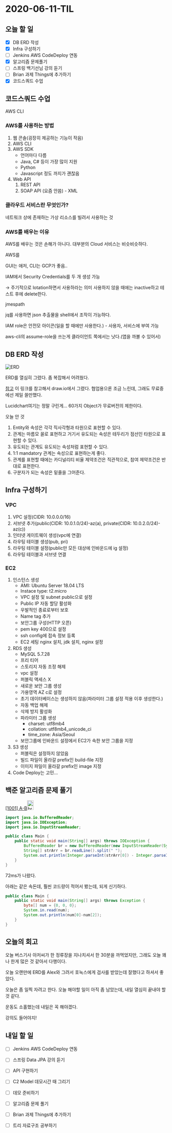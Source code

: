 # 2020-06-11-TIL

## 오늘 할 일

- [x] DB ERD 작성
- [x] Infra 구성하기
- [ ] Jenkins AWS CodeDeploy 연동
- [x] 알고리즘 문제풀기
- [ ] 스프링 백기선님 강의 듣기
- [ ] Brian 과제 Things에 추가하기
- [x] 코드스쿼드 수업

## 코드스쿼드 수업

AWS CLI

### AWS를 사용하는 방법

1. 웹 콘솔(굉장히 제공하는 기능이 작음)
2. AWS CLI
3. AWS SDK
   - 언어마다 다름
   - Java, C# 등이 가장 많이 지원
   - Python
   - Javascript 정도 까지가 괜찮음
4. Web API
   1. REST API
   2. SOAP API (요즘 안씀) - XML

### 클라우드 서비스란 무엇인가?

네트워크 상에 존재하는 가상 리소스를 빌려서 사용하는 것

### AWS를 배우는 이유

AWS를 배우는 것은 손해가 아니다. 대부분의 Cloud 서비스는 비슷비슷하다.

AWS를 

GUI는 애저, CLI는 GCP가 좋음..

IAM에서 Security Credentials를 두 개 생성 가능

→ 주기적으로 lotation하면서 사용하라는 의미 사용하지 않을 때에는 inactive하고 테스트 후에 delete한다.

jmespath

jq를 사용하면 json 추출물을 shell에서 조작이 가능하다.

IAM role은 안전모 아이콘(일을 할 때에만 사용한다.) - 사용자, 서비스에 부여 가능

aws-cli의 assume-role을 쓰는게 클라이언트 쪽에서는 낫다.(앱을 까볼 수 있어서)

## DB ERD 작성

![ERD](https://i.imgur.com/3T0TLGX.png)

ERD를 열심히 그렸다. 좀 복잡해서 어려웠다.

[참고](https://victorydntmd.tistory.com/126) 이 링크를 참고해서 draw.io에서 그렸다. 협업용으론 조금 느린데, 그래도 무료중에선 제일 쓸만했다.

Lucidchart여기는 정말 구린게... 60가지 Object가 무료버전의 제한이다.

오늘 안 것

1. Entity와 속성은 각각 직사각형과 타원으로 표현할 수 있다.
2. 관계는 마름모 꼴로 표현하고 거기서 유도되는 속성은 테두리가 점선인 타원으로 표현할 수 있다.
3. 유도되는 관계도 유도되는 속성처럼 표현할 수 있다.
4. 1:1 mandatory 관계는 속성으로 표현하는게 좋다.
5. 관계를 표현할 때에는 카디널리티 비율 제약조건은 직관적으로, 참여 제약조건은 반대로 표현한다.
6. 구분자가 되는 속성은 밑줄을 그어준다.

## Infra 구성하기

### VPC

1. VPC 설정(CIDR: 10.0.0.0/16)
2. 서브넷 추가(public(CIDR: 10.0.1.0/24)-az(a), private(CIDR: 10.0.2.0/24)-az(c))
3. 인터넷 게이트웨이 생성(vpc에 연결)
4. 라우팅 테이블 생성(pub, pri)
5. 라우팅 테이블 설정(public만 모든 대상에 인바운드에 ig 설정)
6. 라우팅 테이블과 서브넷 연결

### EC2

1. 인스턴스 생성
   - AMI: Ubuntu Server 18.04 LTS
   - Instace type: t2.micro
   - VPC 설정 및 subnet public으로 설정
   - Public IP 자동 할당 활성화
   - 우발적인 종료로부터 보호
   - Name tag 추가
   - 보안그룹 구성(HTTP 오픈)
   - pem key 400으로 설정
   - ssh config에 접속 정보 등록
   - EC2 세팅 nginx 설치, jdk 설치, nginx 설정
2. RDS 생성
   - MySQL 5.7.28
   - 프리 티어
   - 스토리지 자동 조정 해제
   - vpc 설정
   - 퍼블릭 액세스 X
   - 새로운 보안 그룹 생성
   - 가용영역 AZ c로 설정
   - 초기 데이터베이스는 생성하지 않음(파라미터 그룹 설정 적용 이후 생성한다.)
   - 자동 백업 해제
   - 삭제 방지 활성화
   - 파라미터 그룹 생성
     - charset: utf8mb4
     - collation: utf8mb4_unicode_ci
     - time_zone: Asia/Seoul
   - 보안그룹에 인바운드 설정에서 EC2가 속한 보안 그룹을 지정
3. S3 생성
   - 퍼블릭은 설정하지 않았음
   - 빌드 파일이 올라갈 prefix인 build-file 지정
   - 이미지 파일이 올라갈 prefix인 image 지정
4. Code Deploy는 고민...

## 백준 알고리즘 문제 풀기

[[1001] A-B](https://www.acmicpc.net/problem/1001)<img src="https://raw.githubusercontent.com/shiftpsh/solvedac-plugin/master/svg/1.svg" width="20" height="30" alt="bronze5"></img>

```java
import java.io.BufferedReader;
import java.io.IOException;
import java.io.InputStreamReader;

public class Main {
    public static void main(String[] args) throws IOException {
        BufferedReader br = new BufferedReader(new InputStreamReader(System.in));
        String[] strArr = br.readLine().split(" ");
        System.out.println(Integer.parseInt(strArr[0]) - Integer.parseInt(strArr[1]));
    }
}
```

72ms가 나왔다.

아래는 같은 속돈데, 훨씬 코드량이 적어서 봤는데, 되게 신기하다.

```java
public class Main {
    public static void main(String[] args) throws Exception {
        byte[] num = {0, 0, 0};
        System.in.read(num);
        System.out.println(num[0]-num[2]);
    }
}
```

## 오늘의 회고

오늘 버스기사 아저씨가 한 정류장을 지나치셔서 한 30분을 까먹었지만, 그래도 오늘 꽤나 한게 많은 것 같아서 다행이다.

오늘 오랜만에 ERD를 Alex와 그려서 호눅스에게 검사를 받았는데 잘했다고 하셔서 좋았다.

오늘은 좀 일찍 자려고 한다. 오늘 해야할 일이 아직 좀 남았는데, 내일 열심히 끝내야 할 것 같다.

운동도 소홀했는데 내일은 꼭 해야겠다.

강의도 들어야지!

## 내일 할 일

- [ ] Jenkins AWS CodeDeploy 연동
- [ ] 스프링 Data JPA 강의 듣기
- [ ] API 구현하기
- [ ] C2 Model 데모시간 때 그리기
- [ ] 데모 준비하기
- [ ] 알고리즘 문제 풀기
- [ ] Brian 과제 Things에 추가하기
- [ ] 트리 자료구조 공부하기

